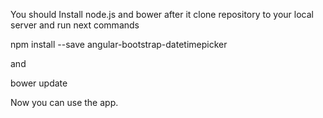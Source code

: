 You should Install node.js and bower
after it clone repository to your local server and
run next commands

npm install --save angular-bootstrap-datetimepicker

and

bower update

Now you can use the app.
